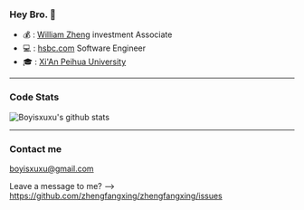 ### Hey Bro. 👋

- 💰 : [William Zheng](http:/zhengfangxing.github.io) investment Associate
- 💻 : [hsbc.com](https://hsbc.com/) Software Engineer
- 🎓 : [Xi'An Peihua University](http://www.peihua.cn/)

----

### Code Stats

![Boyisxuxu's github stats](https://github-readme-stats.vercel.app/api?username=zhengfangxing&show_icons=true&theme=dracula)

---- 

### Contact me

boyisxuxu@gmail.com


Leave a message to me? --> https://github.com/zhengfangxing/zhengfangxing/issues

